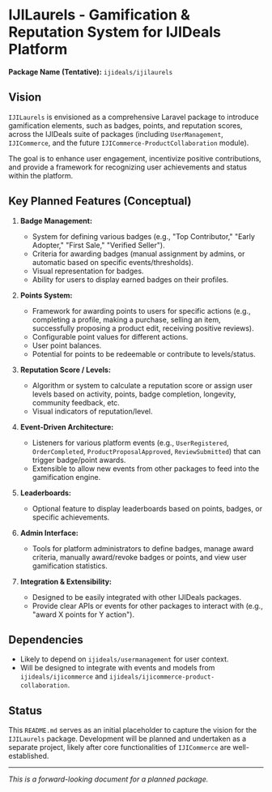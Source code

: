 # IJILaurels - Gamification & Reputation System for IJIDeals Platform

**Package Name (Tentative):** `ijideals/ijilaurels`

## Vision

`IJILaurels` is envisioned as a comprehensive Laravel package to introduce gamification elements, such as badges, points, and reputation scores, across the IJIDeals suite of packages (including `UserManagement`, `IJICommerce`, and the future `IJICommerce-ProductCollaboration` module).

The goal is to enhance user engagement, incentivize positive contributions, and provide a framework for recognizing user achievements and status within the platform.

## Key Planned Features (Conceptual)

1.  **Badge Management:**
    *   System for defining various badges (e.g., "Top Contributor," "Early Adopter," "First Sale," "Verified Seller").
    *   Criteria for awarding badges (manual assignment by admins, or automatic based on specific events/thresholds).
    *   Visual representation for badges.
    *   Ability for users to display earned badges on their profiles.

2.  **Points System:**
    *   Framework for awarding points to users for specific actions (e.g., completing a profile, making a purchase, selling an item, successfully proposing a product edit, receiving positive reviews).
    *   Configurable point values for different actions.
    *   User point balances.
    *   Potential for points to be redeemable or contribute to levels/status.

3.  **Reputation Score / Levels:**
    *   Algorithm or system to calculate a reputation score or assign user levels based on activity, points, badge completion, longevity, community feedback, etc.
    *   Visual indicators of reputation/level.

4.  **Event-Driven Architecture:**
    *   Listeners for various platform events (e.g., `UserRegistered`, `OrderCompleted`, `ProductProposalApproved`, `ReviewSubmitted`) that can trigger badge/point awards.
    *   Extensible to allow new events from other packages to feed into the gamification engine.

5.  **Leaderboards:**
    *   Optional feature to display leaderboards based on points, badges, or specific achievements.

6.  **Admin Interface:**
    *   Tools for platform administrators to define badges, manage award criteria, manually award/revoke badges or points, and view user gamification statistics.

7.  **Integration & Extensibility:**
    *   Designed to be easily integrated with other IJIDeals packages.
    *   Provide clear APIs or events for other packages to interact with (e.g., "award X points for Y action").

## Dependencies

*   Likely to depend on `ijideals/usermanagement` for user context.
*   Will be designed to integrate with events and models from `ijideals/ijicommerce` and `ijideals/ijicommerce-product-collaboration`.

## Status

This `README.md` serves as an initial placeholder to capture the vision for the `IJILaurels` package. Development will be planned and undertaken as a separate project, likely after core functionalities of `IJICommerce` are well-established.

---
*This is a forward-looking document for a planned package.*
